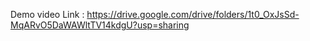 Demo  video Link : https://drive.google.com/drive/folders/1t0_OxJsSd-MqARvO5DaWAWltTV14kdgU?usp=sharing 